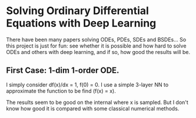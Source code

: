 # Solving Ordinary Differential Equations with Deep Learning

There have been many papers solving ODEs, PDEs, SDEs and BSDEs... So this project is just for fun: see whether it is possible and how hard to solve ODEs and others with deep learning, and if so, how good the results will be.

## First Case: 1-dim 1-order ODE.

I simply consider df(x)/dx = 1, f(0) = 0. I use a simple 3-layer NN to approximate the function to be find (f(x) = x).

The results seem to be good on the internal where x is sampled. But I don't know how good it is compared with some classical numerical methods.
